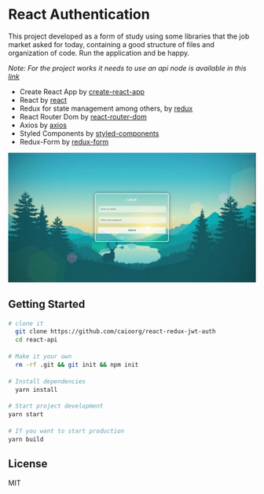React Authentication
======================================

This project developed as a form of study using some libraries that the job market asked for today, containing a good structure of files and organization of code. Run the application and be happy.

*Note: For the project works it needs to use an api node is available in this [link](https://github.com/caioorg/node-jwt)*

- Create React App by [create-react-app](https://github.com/facebook/create-react-app)
- React by [react](https://babeljs.io)
- Redux for state management among others, by [redux](https://redux.js.org/)
- React Router Dom by [react-router-dom](https://reacttraining.com/react-router/web/guides/quick-start)
- Axios by [axios](https://github.com/axios/axios)
- Styled Components by [styled-components](https://www.styled-components.com/)
- Redux-Form by [redux-form](https://redux-form.com/)


![](https://github.com/caioorg/react-redux-jwt-auth/blob/master/example.gif)

## Getting Started

```sh
# clone it
  git clone https://github.com/caioorg/react-redux-jwt-auth
  cd react-api

# Make it your own
  rm -rf .git && git init && npm init

# Install dependencies
  yarn install

# Start project development
yarn start

# If you want to start production
yarn build

```

## License

MIT
